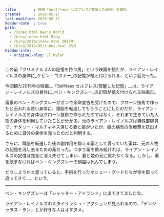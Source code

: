 ```yaml
---
title        : 映画「Self/less セルフレス/覚醒した記憶」を観た
created      : 2019-05-17
last-modified: 2019-05-17
header-date  : true
path:
  - /index.html Neo's World
  - /blog/index.html Blog
  - /blog/2019/index.html 2019年
  - /blog/2019/05/index.html 05月
hidden-info:
  - original-blog: El Mylar
---
```


この前「クリミナル 2人の記憶を持つ男」という映画を観たが、ライアン・レイノルズの身体に_ケビン・コスナー_の記憶が植え付けられる、という話だった。

今回観た2015年の映画__「Self/less セルフレス/覚醒した記憶」__は、ライアン・レイノルズの身体に_ベン・キングズレー_の記憶が植え付けられる映画だ。

富豪のベン・キングズレーがガンで余命宣告を受けたので、クローン技術で作ったと云われる若い身体に、頭脳を転送してもらうことにしたのだが、ライアン・レイノルズの身体はクローン技術で作られたのではなく、それまで生きていた人物の身体を利用していたことが分かる。元のライアン・レイノルズは特殊部隊員で、ナタリー・マルティネス演じる妻と娘がいたが、娘の病気の治療費を捻出するために自分の身体を売ったのだと判明する。

さらに、頭脳を転送した後の副作用を抑える薬として貰っていた薬は、元の人物の記憶を消し去るための薬だった。つまり薬を飲み続ければ、ライアン・レイノルズの記憶は完全に消え失せてしまい、妻と娘の元に戻れなくなる。しかし、薬を飲まなければベン・キングズレーの頭脳は死んでしまう。

どうしようかと思っていると、手術を行ったマシュー・グードたちが命を狙って追ってきて…。という。

---

ベン・キングズレーは「シャッター・アイランド」に出てきてましたな。

ライアン・レイノルズのスタイリッシュ・アクションが見られるので、「デンジャラス・ラン」とか好きな人はオヌヌメ。
